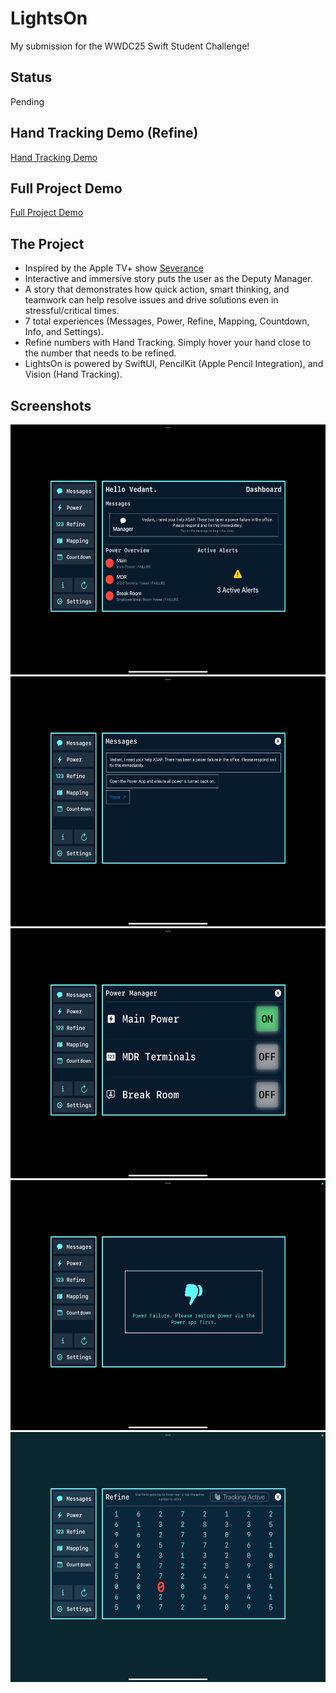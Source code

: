 # LightsOn
My submission for the WWDC25 Swift Student Challenge!

## Status
Pending

## Hand Tracking Demo (Refine)
[Hand Tracking Demo](https://youtu.be/_vfYAE1pfxY) 

## Full Project Demo
[Full Project Demo](https://youtu.be/RYuhLwb-i2U) 

## The Project
- Inspired by the Apple TV+ show [Severance](https://tv.apple.com/us/show/severance/umc.cmc.1srk2goyh2q2zdxcx605w8vtx)
- Interactive and immersive story puts the user as the Deputy Manager.
- A story that demonstrates how quick action, smart thinking, and teamwork can help resolve issues and drive solutions even in stressful/critical times.
- 7 total experiences (Messages, Power, Refine, Mapping, Countdown, Info, and Settings).
- Refine numbers with Hand Tracking. Simply hover your hand close to the number that needs to be refined.
- LightsOn is powered by SwiftUI, PencilKit (Apple Pencil Integration), and Vision (Hand Tracking).

## Screenshots
<p>
  <img src="Screenshots/LightsOn-1.PNG" height="400">
  <img src="Screenshots/LightsOn-2.PNG" height="400">
  <img src="Screenshots/LightsOn-3.PNG" height="400">
  <img src="Screenshots/LightsOn-4.PNG" height="400">
  <img src="Screenshots/LightsOn-5.PNG" height="400">
</p>
